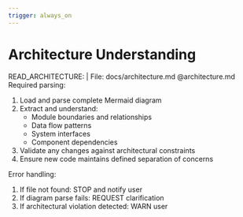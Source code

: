```yaml
---
trigger: always_on
---
```


# Architecture Understanding

READ_ARCHITECTURE: |
File: docs/architecture.md @architecture.md
Required parsing:

1. Load and parse complete Mermaid diagram
2. Extract and understand:
   - Module boundaries and relationships
   - Data flow patterns
   - System interfaces
   - Component dependencies
3. Validate any changes against architectural constraints
4. Ensure new code maintains defined separation of concerns

Error handling:

1. If file not found: STOP and notify user
2. If diagram parse fails: REQUEST clarification
3. If architectural violation detected: WARN user

